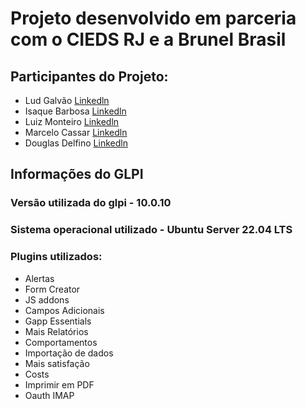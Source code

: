 # Projeto desenvolvido em parceria com o CIEDS RJ e a Brunel Brasil
## Participantes do Projeto:
- Lud Galvão [Linkedln](https://www.linkedin.com/in/lud-galv%C3%A3o/)
- Isaque Barbosa [Linkedln](https://www.linkedin.com/in/isaquediasdev1999/)
- Luiz Monteiro  [Linkedln](https://www.linkedin.com/in/luiz-felipe-monteiro/)
- Marcelo Cassar  [Linkedln](https://www.linkedin.com/in/marcelo-richter-cassar-b4577932/)
- Douglas Delfino  [Linkedln](https://www.linkedin.com/in/douglas-delfino-b305211ab/)

## Informações do GLPI
### Versão utilizada do glpi - 10.0.10
### Sistema operacional utilizado - Ubuntu Server 22.04 LTS
### Plugins utilizados:
+ Alertas
+ Form Creator
+ JS addons
+ Campos Adicionais
+ Gapp Essentials
+ Mais Relatórios
+ Comportamentos
+ Importação de dados
+ Mais satisfação
+ Costs
+ Imprimir em PDF
+ Oauth IMAP
